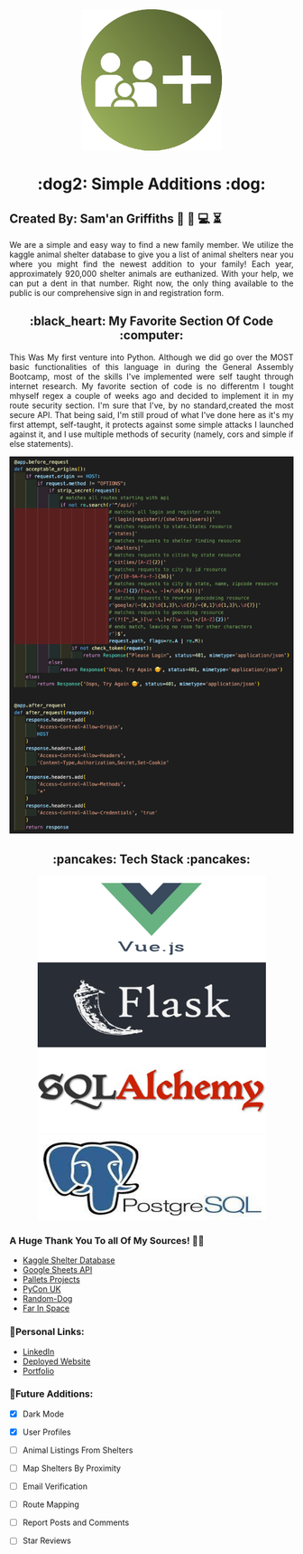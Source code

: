 <div align="center"><img src="./z_img/saLogo.png" alt="Simple Additions Logo" height="250vw" width="250vw"></div>
<h1 align='center'>:dog2: Simple Additions :dog:</h1>

## Created By: Sam'an Griffiths :triangular_ruler: :memo: :computer: :hourglass_flowing_sand:

<p align='justify'>We are a simple and easy way to find a new family member. We utilize the kaggle animal shelter database to give you a list of animal shelters near you where you might find the newest addition to your family! Each year, approximately 920,000 shelter animals are euthanized. With your help, we can put a dent in that number. Right now, the only thing available to the public is our comprehensive sign in and registration form.</p>

<h2 align="center">:black_heart: My Favorite Section Of Code :computer:</h2>
<p align='justify'>This Was My first venture into Python. Although we did go over the MOST basic functionalities of this language in during the General Assembly Bootcamp, most of the skills I've implemented were self taught through internet research. My favorite section of code is no differentm I tought mhyself regex a couple of weeks ago and decided to implement it in my route security section. I'm sure that I've, by no standard,created the most secure API. That being said, I'm still proud of what I've done here as it's my first attempt, self-taught, it protects against some simple attacks I launched against it, and I use multiple methods of security (namely, cors and simple if else statements).</p>

<div align="center">
<img src="./z_img/Code_Screenshot.png" alt="Before and after request sections">
</div>
<h2 align="center">:pancakes: Tech Stack :pancakes:</h2>
<div align="center">
<img src="./z_img/vuejs-logo.jpeg" alt="Simple Additions Logo" height="150px" width="405px">
<img src="./z_img/flask-1.png" alt="Simple Additions Logo" height="150px" width="405px">
<img src="./z_img/sqlaLogo.jpeg" alt="Simple Additions Logo" height="150px" width="405px">
<img src="./z_img/psql.jpeg" alt="Simple Additions Logo" height="150px" width="405px">
</div>

### A Huge Thank You To all Of My Sources!	 :partying_face::tada:
- [Kaggle Shelter Database](https://www.kaggle.com/aaronschlegel/petfinder-animal-shelters-database/version/4)
- [Google Sheets API](https://developers.google.com/sheets/api/quickstart/python)
- [Pallets Projects](https://flask.palletsprojects.com/en/)
- [PyCon UK](https://www.youtube.com/watch?v=gJ7CnUX_7YQ)
- [Random-Dog](https://pypi.org/project/random-dog/)
- [Far In Space](https://www.farinspace.com/tag/sql-dump/)


### :bust_in_silhouette:Personal Links:
- [LinkedIn](https://www.linkedin.com/in/saman-griffiths/)
- [Deployed Website](https://simple-additions.netlify.app/)
- [Portfolio]()


### 	:bricks:Future Additions:

- [x] Dark Mode
- [x] User Profiles
- [ ] Animal Listings From Shelters
- [ ] Map Shelters By Proximity
- [ ] Email Verification
- [ ] Route Mapping
- [ ] Report Posts and Comments
- [ ] Star Reviews

